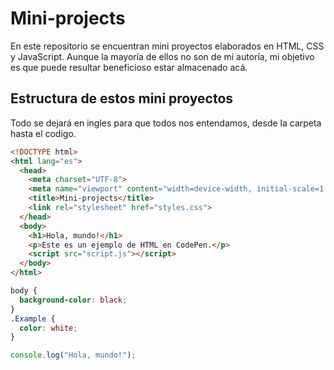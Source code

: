# Mini-projects

En este repositorio se encuentran mini proyectos elaborados en HTML, CSS y JavaScript. Aunque la mayoría de ellos no son de mi autoría, mi objetivo es que puede resultar beneficioso estar almacenado acá.  

## Estructura de estos mini proyectos  

Todo se dejará en ingles para que todos nos entendamos, desde la carpeta hasta el codigo.

```html
<!DOCTYPE html>
<html lang="es">
  <head>
    <meta charset="UTF-8">
    <meta name="viewport" content="width=device-width, initial-scale=1.0">
    <title>Mini-projects</title>
    <link rel="stylesheet" href="styles.css">
  </head>
  <body>
    <h1>Hola, mundo!</h1>
    <p>Este es un ejemplo de HTML en CodePen.</p>
    <script src="script.js"></script>
  </body>
</html>
```

```css
body {
  background-color: black;
}
.Example {
  color: white;
}
```

```js
console.log("Hola, mundo!");
```
